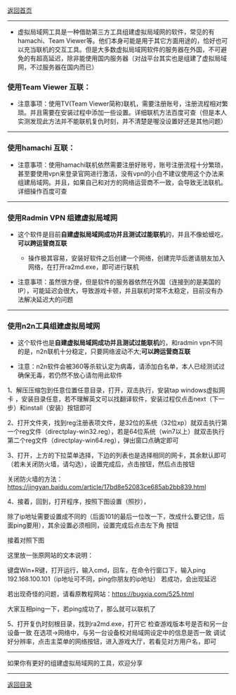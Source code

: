 [返回首页](./Home)

***
* 虚拟局域网工具是一种借助第三方工具组建虚拟局域网的软件，常见的有hamachi、Team Viewer等。他们本身可能是用于其它方面用途的，恰好也可以充当联机的交互工具。但是大多数虚拟局域网软件的服务器在外国，不可避免的有超高延迟，除非能使用国内服务器（对战平台其实也是组建了虚拟局域网，不过服务器在国内而已）

### 使用Team Viewer 互联：


* 注意事项：使用TV(Team Viewer简称)联机，需要注册账号，注册流程相对繁琐。并且需要在安装过程中添加一些设置。详细联机方法百度可查（但是本人实测发现此方法并不能联机复仇时刻，并不清楚是喔没设置好还是其他问题）


***

### 使用hamachi 互联：


* 注意事项：使用hamachi联机依然需要注册好账号，账号注册流程十分繁琐，甚至要使用vpn来登录官网进行激活，没有vpn的小白不建议使用这个办法来组建局域网。并且，如果自己和对方的网络运营商不一致，会导致无法联机。详细操作百度可查

***
### 使用Radmin VPN 组建虚拟局域网

* 这个软件是目前**自建虚拟局域网成功并且测试过能联机**的，并且不像蛤蟆吃，**可以跨运营商互联**

  *  操作极其容易，安装好软件之后创建一个网络，创建完毕后邀请朋友加入网络，在打开ra2md.exe，即可进行联机

* 注意事项：虽然很方便，但是软件的服务器依然在外国（连接到的是美国的IP），可能延迟会很大，导致游戏卡顿，并且联机时常不太稳定，目前没有办法解决延迟大的问题

***
### 使用n2n工具组建虚拟局域网

* 这个软件也是**自建虚拟局域网成功并且测试过能联机**的，和radmin vpn不同的是，n2n联机十分稳定，只要网络波动不大;**可以跨运营商互联**

* 注意：n2n软件会被360等杀软认定为病毒，请添加白名单，本人已经测试过确保无毒，若仍然不放心请勿用此软件

1、解压压缩包到任意位置任意目录，打开，双击执行，安装tap windows虚拟网卡 ，安装目录任意，若不理解英文可以找翻译软件，安装过程仅点击next（下一步）和install（安装）按钮即可



2、打开文件夹，找到reg注册表项文件，是32位的系统（32位xp）就双击执行第一个reg文件（directplay-win32.reg），若是64位系统（win7以上）就双击执行第二个reg文件（directplay-win64.reg），弹出窗口点确定即可



3、打开，上方的下拉菜单选择，下边的列表也是选择相同的网卡，其余默认即可（若未关闭防火墙，请勾选），设置完成后，点击按钮，然后点击按钮

关闭防火墙的方法：https://jingyan.baidu.com/article/17bd8e52083ce685ab2bb839.html






4、接着，回到，打开程序，按照下图设置（照抄），

除了ip地址需要设置成不同的（后面101的最后一位改一下，改成什么要记住，后面ping要用），其余设置必须相同，设置完成后点击左下角 按钮


接着对照下图


这里放一张原网站的文本说明：

键盘Win+R键，打开运行，输入cmd，回车，在命令行窗口下，输入ping 192.168.100.101（ip地址可不同，ping你朋友的ip地址）
若成功，会出现延迟



若出现奇怪的问题，请看原教程网站：https://bugxia.com/525.html


大家互相ping一下，若ping成功了，那么就可以联机了


5、打开复仇时刻根目录，找到ra2md.exe，打开它
检查游戏版本号是否和另一台设备一致
在选项→网络中，与另一台设备校对局域网设定中的信息是否一致
调试好分辨率，点击主菜单的网络按钮，进入游戏大厅，若看见对方用户名，即可

***
如果你有更好的组建虚拟局域网的工具，欢迎分享


***
[返回目录](./常见问题指南)